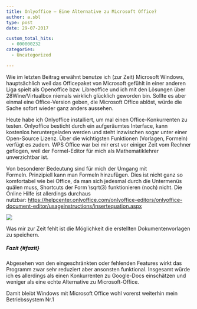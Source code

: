 ```yaml
---
title: Onlyoffice – Eine Alternative zu Microsoft Office?
author: a.sbl
type: post
date: 29-07-2017

custom_total_hits:
  - 000000232
categories:
  - Uncategorized

---
```

Wie im letzten Beitrag erwähnt benutze ich (zur Zeit) Microsoft Windows, hauptsächlich weil das Officepaket von Microsoft gefühlt in einer anderen Liga spielt als Openoffice bzw. Libreoffice und ich mit den Lösungen über 28Wine/Virtualbox niemals wirklich glücklich geworden bin. Sollte es aber einmal eine Office-Version geben, die Microsoft Office ablöst, würde die Sache sofort wieder ganz anders aussehen.

Heute habe ich Onlyoffice installiert, um mal einen Office-Konkurrenten zu testen. Onlyoffice besticht durch ein aufgeräumtes Interface, kann kostenlos heruntergeladen werden und steht inzwischen sogar unter einer Open-Source Lizenz. Über die wichtigsten Funktionen (Vorlagen, Formeln) verfügt es zudem. WPS Office war bei mir erst vor einiger Zeit vom Rechner geflogen, weil der Formel-Editor für mich als Mathematiklehrer unverzichtbar ist.

Von besonderer Bedeutung sind für mich der Umgang mit Formeln. Prinzipiell kann man Formeln hinzufügen. Dies ist nicht ganz so komfortabel wie bei Office, da man sich jedesmal durch die Untermenüs quälen muss, Shortcuts der Form \sqrt(3) funktionieren (noch) nicht. Die Online Hilfe ist allerdings durchaus nutzbar: <https://helpcenter.onlyoffice.com/onlyoffice-editors/onlyoffice-document-editor/usageinstructions/insertequation.aspx>

![][1]

Was mir zur Zeit fehlt ist die Möglichkeit die erstellten Dokumentenvorlagen zu speichern.

##### Fazit {#fazit}

Abgesehen von den eingeschränkten oder fehlenden Features wirkt das Programm zwar sehr reduziert aber ansonsten funktional. Insgesamt würde ich es allerdings als einen Konkurrenten zu Google-Docs einschätzen und weniger als eine echte Alternative zu Microsoft-Office.

Damit bleibt Windows mit Microsoft Office wohl vorerst weiterhin mein Betriebssystem Nr.1

 [1]: https://it-teaching.de/blog/content/images/2017/07/onlyoffice.png